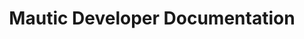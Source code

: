 ---
title: Mautic Developer Documentation

language_tabs:
  - php
  - json

toc_footers:
  - <a href='https://github.com/mautic/mautic'>Download Mautic source</a>
  - <a href='http://github.com/tripit/slate'>Documentation powered by Slate</a>

includes:
  - introduction
  - addon_intro
  - addon_structure
  - addon_install  
  - addon_config
  - addon_translations  
  - addon_mvc
  - addon_mvc_controllers
  - addon_mvc_models
  - addon_mvc_views      
  - addon_factory
  - addon_database
  - addon_permissions
  - addon_configuration
  - addon_misc
  - addon_misc_flashes
  - addon_misc_helpers
  - addon_misc_forms
  - addon_misc_events
  - addon_extending_intro  
  - addon_extending_api  
  - addon_extending_campaigns
  - addon_extending_categories
  - addon_extending_emails
  - addon_extending_forms
  - addon_extending_integrations
  - addon_extending_pages
  - addon_extending_points
  - addon_extending_reports  
  - addon_extending_leads
  - themes
  - api_intro
  - api_authorization
  - api_authorization_oauth1a
  - api_authorization_oauth2
  - api_libraries
  - api_endpoints
  - api_endpoint_leads  
  - api_endpoint_assets
  - api_endpoint_campaigns
  - api_endpoint_forms
  - api_endpoint_lists
  - api_endpoint_pages
  - api_endpoint_point_actions
  - api_endpoint_point_triggers
  
search: true
---